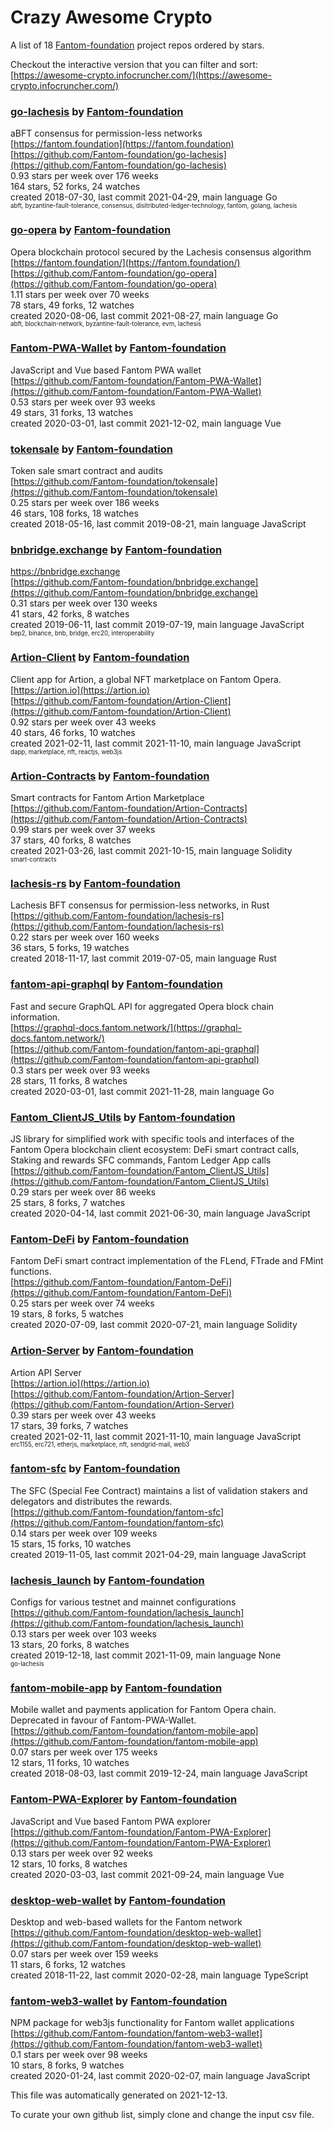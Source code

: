 # Crazy Awesome Crypto
A list of 18 [Fantom-foundation](https://github.com/Fantom-foundation) project repos ordered by stars.  

Checkout the interactive version that you can filter and sort: 
[https://awesome-crypto.infocruncher.com/](https://awesome-crypto.infocruncher.com/)  


### [go-lachesis](https://github.com/Fantom-foundation/go-lachesis) by [Fantom-foundation](https://github.com/Fantom-foundation)  
aBFT consensus for permission-less networks  
[https://fantom.foundation](https://fantom.foundation)  
[https://github.com/Fantom-foundation/go-lachesis](https://github.com/Fantom-foundation/go-lachesis)  
0.93 stars per week over 176 weeks  
164 stars, 52 forks, 24 watches  
created 2018-07-30, last commit 2021-04-29, main language Go  
<sub><sup>abft, byzantine-fault-tolerance, consensus, disitributed-ledger-technology, fantom, golang, lachesis</sup></sub>


### [go-opera](https://github.com/Fantom-foundation/go-opera) by [Fantom-foundation](https://github.com/Fantom-foundation)  
Opera blockchain protocol secured by the Lachesis consensus algorithm  
[https://fantom.foundation/](https://fantom.foundation/)  
[https://github.com/Fantom-foundation/go-opera](https://github.com/Fantom-foundation/go-opera)  
1.11 stars per week over 70 weeks  
78 stars, 49 forks, 12 watches  
created 2020-08-06, last commit 2021-08-27, main language Go  
<sub><sup>abft, blockchain-network, byzantine-fault-tolerance, evm, lachesis</sup></sub>


### [Fantom-PWA-Wallet](https://github.com/Fantom-foundation/Fantom-PWA-Wallet) by [Fantom-foundation](https://github.com/Fantom-foundation)  
JavaScript and Vue based Fantom PWA wallet  
[https://github.com/Fantom-foundation/Fantom-PWA-Wallet](https://github.com/Fantom-foundation/Fantom-PWA-Wallet)  
0.53 stars per week over 93 weeks  
49 stars, 31 forks, 13 watches  
created 2020-03-01, last commit 2021-12-02, main language Vue  


### [tokensale](https://github.com/Fantom-foundation/tokensale) by [Fantom-foundation](https://github.com/Fantom-foundation)  
Token sale smart contract and audits  
[https://github.com/Fantom-foundation/tokensale](https://github.com/Fantom-foundation/tokensale)  
0.25 stars per week over 186 weeks  
46 stars, 108 forks, 18 watches  
created 2018-05-16, last commit 2019-08-21, main language JavaScript  


### [bnbridge.exchange](https://github.com/Fantom-foundation/bnbridge.exchange) by [Fantom-foundation](https://github.com/Fantom-foundation)  
https://bnbridge.exchange  
[https://github.com/Fantom-foundation/bnbridge.exchange](https://github.com/Fantom-foundation/bnbridge.exchange)  
0.31 stars per week over 130 weeks  
41 stars, 42 forks, 8 watches  
created 2019-06-11, last commit 2019-07-19, main language JavaScript  
<sub><sup>bep2, binance, bnb, bridge, erc20, interoperability</sup></sub>


### [Artion-Client](https://github.com/Fantom-foundation/Artion-Client) by [Fantom-foundation](https://github.com/Fantom-foundation)  
Client app for Artion, a global NFT marketplace on Fantom Opera.  
[https://artion.io](https://artion.io)  
[https://github.com/Fantom-foundation/Artion-Client](https://github.com/Fantom-foundation/Artion-Client)  
0.92 stars per week over 43 weeks  
40 stars, 46 forks, 10 watches  
created 2021-02-11, last commit 2021-11-10, main language JavaScript  
<sub><sup>dapp, marketplace, nft, reactjs, web3js</sup></sub>


### [Artion-Contracts](https://github.com/Fantom-foundation/Artion-Contracts) by [Fantom-foundation](https://github.com/Fantom-foundation)  
Smart contracts for Fantom Artion Marketplace  
[https://github.com/Fantom-foundation/Artion-Contracts](https://github.com/Fantom-foundation/Artion-Contracts)  
0.99 stars per week over 37 weeks  
37 stars, 40 forks, 8 watches  
created 2021-03-26, last commit 2021-10-15, main language Solidity  
<sub><sup>smart-contracts</sup></sub>


### [lachesis-rs](https://github.com/Fantom-foundation/lachesis-rs) by [Fantom-foundation](https://github.com/Fantom-foundation)  
Lachesis BFT consensus for permission-less networks, in Rust  
[https://github.com/Fantom-foundation/lachesis-rs](https://github.com/Fantom-foundation/lachesis-rs)  
0.22 stars per week over 160 weeks  
36 stars, 5 forks, 19 watches  
created 2018-11-17, last commit 2019-07-05, main language Rust  


### [fantom-api-graphql](https://github.com/Fantom-foundation/fantom-api-graphql) by [Fantom-foundation](https://github.com/Fantom-foundation)  
Fast and secure GraphQL API for aggregated Opera block chain information.  
[https://graphql-docs.fantom.network/](https://graphql-docs.fantom.network/)  
[https://github.com/Fantom-foundation/fantom-api-graphql](https://github.com/Fantom-foundation/fantom-api-graphql)  
0.3 stars per week over 93 weeks  
28 stars, 11 forks, 8 watches  
created 2020-03-01, last commit 2021-11-28, main language Go  


### [Fantom_ClientJS_Utils](https://github.com/Fantom-foundation/Fantom_ClientJS_Utils) by [Fantom-foundation](https://github.com/Fantom-foundation)  
JS library for simplified work with specific tools and interfaces of the Fantom Opera blockchain client ecosystem: DeFi smart contract calls, Staking and rewards  SFC commands, Fantom Ledger App calls  
[https://github.com/Fantom-foundation/Fantom_ClientJS_Utils](https://github.com/Fantom-foundation/Fantom_ClientJS_Utils)  
0.29 stars per week over 86 weeks  
25 stars, 8 forks, 7 watches  
created 2020-04-14, last commit 2021-06-30, main language JavaScript  


### [Fantom-DeFi](https://github.com/Fantom-foundation/Fantom-DeFi) by [Fantom-foundation](https://github.com/Fantom-foundation)  
Fantom DeFi smart contract implementation of the FLend, FTrade and FMint functions.  
[https://github.com/Fantom-foundation/Fantom-DeFi](https://github.com/Fantom-foundation/Fantom-DeFi)  
0.25 stars per week over 74 weeks  
19 stars, 8 forks, 5 watches  
created 2020-07-09, last commit 2020-07-21, main language Solidity  


### [Artion-Server](https://github.com/Fantom-foundation/Artion-Server) by [Fantom-foundation](https://github.com/Fantom-foundation)  
Artion API Server  
[https://artion.io](https://artion.io)  
[https://github.com/Fantom-foundation/Artion-Server](https://github.com/Fantom-foundation/Artion-Server)  
0.39 stars per week over 43 weeks  
17 stars, 39 forks, 7 watches  
created 2021-02-11, last commit 2021-11-10, main language JavaScript  
<sub><sup>erc1155, erc721, etherjs, marketplace, nft, sendgrid-mail, web3</sup></sub>


### [fantom-sfc](https://github.com/Fantom-foundation/fantom-sfc) by [Fantom-foundation](https://github.com/Fantom-foundation)  
The SFC (Special Fee Contract) maintains a list of validation stakers and delegators and distributes the rewards.  
[https://github.com/Fantom-foundation/fantom-sfc](https://github.com/Fantom-foundation/fantom-sfc)  
0.14 stars per week over 109 weeks  
15 stars, 15 forks, 10 watches  
created 2019-11-05, last commit 2021-04-29, main language JavaScript  


### [lachesis_launch](https://github.com/Fantom-foundation/lachesis_launch) by [Fantom-foundation](https://github.com/Fantom-foundation)  
Configs for various testnet and mainnet configurations  
[https://github.com/Fantom-foundation/lachesis_launch](https://github.com/Fantom-foundation/lachesis_launch)  
0.13 stars per week over 103 weeks  
13 stars, 20 forks, 8 watches  
created 2019-12-18, last commit 2021-11-09, main language None  
<sub><sup>go-lachesis</sup></sub>


### [fantom-mobile-app](https://github.com/Fantom-foundation/fantom-mobile-app) by [Fantom-foundation](https://github.com/Fantom-foundation)  
Mobile wallet and payments application for Fantom Opera chain. Deprecated in favour of Fantom-PWA-Wallet.  
[https://github.com/Fantom-foundation/fantom-mobile-app](https://github.com/Fantom-foundation/fantom-mobile-app)  
0.07 stars per week over 175 weeks  
12 stars, 11 forks, 10 watches  
created 2018-08-03, last commit 2019-12-24, main language JavaScript  


### [Fantom-PWA-Explorer](https://github.com/Fantom-foundation/Fantom-PWA-Explorer) by [Fantom-foundation](https://github.com/Fantom-foundation)  
JavaScript and Vue based Fantom PWA explorer  
[https://github.com/Fantom-foundation/Fantom-PWA-Explorer](https://github.com/Fantom-foundation/Fantom-PWA-Explorer)  
0.13 stars per week over 92 weeks  
12 stars, 10 forks, 8 watches  
created 2020-03-03, last commit 2021-09-24, main language Vue  


### [desktop-web-wallet](https://github.com/Fantom-foundation/desktop-web-wallet) by [Fantom-foundation](https://github.com/Fantom-foundation)  
Desktop and web-based wallets for the Fantom network  
[https://github.com/Fantom-foundation/desktop-web-wallet](https://github.com/Fantom-foundation/desktop-web-wallet)  
0.07 stars per week over 159 weeks  
11 stars, 6 forks, 12 watches  
created 2018-11-22, last commit 2020-02-28, main language TypeScript  


### [fantom-web3-wallet](https://github.com/Fantom-foundation/fantom-web3-wallet) by [Fantom-foundation](https://github.com/Fantom-foundation)  
NPM package for web3js functionality for Fantom wallet applications  
[https://github.com/Fantom-foundation/fantom-web3-wallet](https://github.com/Fantom-foundation/fantom-web3-wallet)  
0.1 stars per week over 98 weeks  
10 stars, 8 forks, 9 watches  
created 2020-01-24, last commit 2020-02-07, main language JavaScript  


This file was automatically generated on 2021-12-13.  

To curate your own github list, simply clone and change the input csv file.  